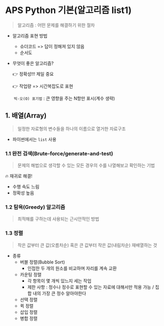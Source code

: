 # APS Python 기본(알고리즘 list1)

> 알고리즘 : 어떤 문제를 해결하기 위한 절차

- 알고리즘 표현 방법
  - 슈더코드 => 답이 정해져 있지 않음
  - 순서도

- 무엇이 좋은 알고리즘? 

  👉 정확성!!! 제일 중요

  👉 작업량 => 시간복잡도로 표현

  ​						`빅-오(O) 표기법` : 큰 영향을 주는 N항만 표시(계수 생략)



## 1. 배열(Array)

> 일정한 자료형의 변수들을 하나의 이름으로 열거한 자료구조

- 파이썬에서는 `list` 사용



### 1.1 완전 검색(Brute-force/generate-and-test)

> 문제의 해법으로 생각할 수 있는 모든 경우의 수를 나열해보고 확인하는 기법

🔥 재귀로 해결!

- 수행 속도 느림
- 정확성 높음



### 1.2 탐욕(Greedy) 알고리즘

> 최적해를 구하는데 사용되는 근시안적인 방법



### 1.3 정렬

> 작은 값부터 큰 값(오름차순) 혹은 큰 값부터 작은 값(내림차순) 재배열하는 것

- 종류
  - 버블 정렬(Bubble Sort)
    - 인접한 두 개의 원소를 비교하며 자리를 계속 교환
  - 카운팅 정렬
    - 각 항목이 몇 개씩 있느지 세는 작업
    - 제한 사항 : 정수나 정수로 표현할 수 있는 자료에 대해서만 적용 가능 / 집합 내의 가장 큰 정수 알아야한다
  - 선택 정렬
  - 퀵 정렬
  - 삽입 정렬
  - 병합 정렬

